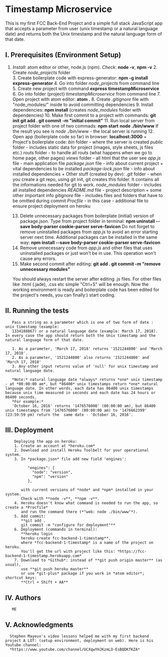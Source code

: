 # **Timestamp Microservice**

This is my first FCC Back-End Project and a simple full stack JavaScript app that accepts a  parameter from user (unix timestamp or a natural language date) and returns both the Unix timestamp and the natural language form of that date.

## I. Prerequisites (Environment Setup)
1. *Install*: atom editor or other, node.js (npm). *Check*: **node -v**, **npm -v**
    2. Create *node_projects* folder   
    3. Create boilerplate code with express-generator: **npm -g install express-generator**
    4. Go into folder *node_projects* from command line
    5. Create new project with command **express timestampMicroservice**
    6. Go into folder (project) *timestampMicroservice* from command line
    7. Open project with atom editor: **atom .**
    8. Create *.gitignore* file with "node_modules/" inside to avoid committing dependencies
    9. Install dependencies: **npm install** (creates *node_modules* folder with dependencies)
    10. Make first commit to a project with commands:
        **git init
        git add .
        git commit -m "initial commit"**
    11. Run local server from project folder with one of two commads:
        **npm start**
        **node ./bin/www**
        If the result you see is  *node ./bin/www* - the local server is running
    12. Open app (boilerplate code so far) in browser: **localhost:3000**
        + Project's boilerplate code:
        *bin* folder - where the server is created
        *public* folder - includes static data for project (images, style sheets, js files etc.)
        *routs* folder - to handle all routs (what happens when we go to home page, other pages)
        *views* folder - all html that the user see
        *app.js* file - main application file
        *package.json* file - info about current project + vital dependencies to be installed
        *package-lock.json* file - info about installed dependencies
        + Other stuff (created by dev):
        *.git* folder - when you create a git repo, using git init, git creates this folder. It contains all the informations needed for git to work.
        *node_modules* folder - includes all installed dependencies
        *README.md* file - project description + some other important info
        *gitignore* file - includes files and folders that have to be omitted during commit
        *Procfile* - in this case - additional file to ensure project deployment on heroku

    13. Delete unnecessary packages from boilerplate (initial) version of package.json.
        Type from project folder in terminal:
        **npm uninstall --save body-parser cookie-parser serve-favicon**
        Do not forget to remove uninstalled packages from *app.js* to avoid an error starting server next time. Additional packages can be installed in the same way:
        **npm install --save body-parser cookie-parser serve-favicon**
    14. Remove unnecessary code from *app.js* and other files that uses uninstalled packages
        or just won't be in use. This operation won't cause any errors.  
    15. Make second commit after editing:
        **git add .
        git commit -m "remove unnecessary modules"**

    You should always restart the server after editing .js files. For other files like .html (.jade), .css etc simple "Ctrl+S" will be enough. Now the working environment is ready and boilerplate code has been edited for the project's needs, you can finally:) start coding.

## II. Running the tests
       Pass a string as a parameter which is one of two form of date : unix timestamp (example:
       1334188867) or a natural language date (example: March 17, 2018). In every case the app should return both the Unix timestamp and the natural language form of that date.

       1. As a parameter, 'March 17, 2018' returns '1521244800' and 'March 17, 2018'.
       2. As a parameter, '1521244800' also returns '1521244800' and 'March 17, 2018'
       3. Any other input returns value of 'null' for unix timestamp and natural language date.

       *Note:* natural language date *always* returns *one* unix timestamp - at *00:00:00 am*, but *86400* unix timestamps return *one* natural language date. In other words, each date has 86400 unix timestamps because unix time measured in seconds and each date has 24 hours or 86400 seconds.
       *For example:*
       'October 16, 2016' returns '1476576000' (00:00:00 am), but 86400 unix timestamps from '1476576000' (00:00:00 am) to '1476662399' (23:59:59 pm) return the  same date - 'October 16, 2016'.

## III. Deployment
        Deploying the app on heroku:
        1. Create an account at *heroku.com*
        2. Download and install Heroku Toolbelt for your operational system.
        3. In *package.json* file add new field 'engines':

              "engines": {
                "node": "version",
                "npm": "version"
              },

           with current versions of *node* and *npm* installed in your system.
           Check with **node -v**, **npm -v**.
        4. Heroku doesn't know what command is needed to run the app, so create a *Procfile*
           and run the command there (*"web: node ./bin/www"*).
        5. Add commit:
           **git add .
           git commit -m "configure for deployment"**
        6. Deployment (commands in terminal):
           **heroku login
           heroku create fcc-backend-1-timestamp**,
           where *fcc-backend-1-timestamp* is a name of the project on heroku.
           You'll get the url with project like this: *https://fcc-backend-1-timestamp.herokuapp.com*
        7. Download to *Github*: instead of **git push origin master** (as usual),
           use **git push heroku master**
           or use *git-plus* package if you work in *atom editor*; shortcut keys:
           **Ctrl + Shift + AA**


## IV. Authors
       ME

## V. Acknowledgments
      Stephen Mayeux's video lessons helped me with my first backend project A LOT: (setup environment, deployment on web). Here is his Youtube channel:
      *https://www.youtube.com/channel/UCXqwYHJKzmLO-EsBQDKfKZA*
